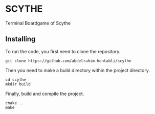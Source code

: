 # SCYTHE
Terminal Boardgame of Scythe
## Installing
To run the code, you first need to clone the repository.
```
git clone https://github.com/abdelrahim-hentabli/scythe
```
Then you need to make a build directory within the project directory.
```
cd scythe
mkdir build
```
Finally, build and compile the project.
```
cmake ..
make
```
